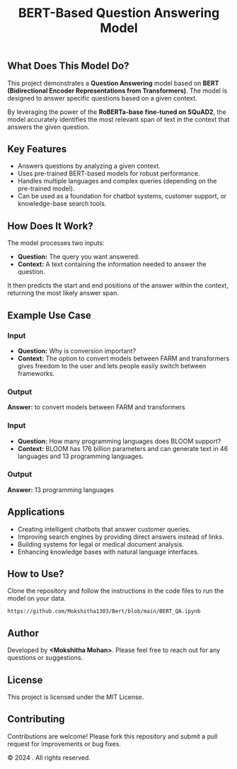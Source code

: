 
<!DOCTYPE html>
<html lang="en">
<head>
    <meta charset="UTF-8">
    <meta name="viewport" content="width=device-width, initial-scale=1.0">
    <meta name="description" content="BERT-Based Question Answering Model">
    <meta name="author" content="Mokshitha Mohan">

</head>
<body>
    <header>
        <h1>BERT-Based Question Answering Model</h1>
    </header>

 <div class="container">
        <h2>What Does This Model Do?</h2>
        <p>
            This project demonstrates a <strong>Question Answering</strong> model based on <strong>BERT (Bidirectional Encoder Representations from Transformers)</strong>. 
            The model is designed to answer specific questions based on a given context.
        </p>
        <p>
            By leveraging the power of the <strong>RoBERTa-base fine-tuned on SQuAD2</strong>, the model accurately identifies the most relevant span of text in the context that answers the given question.
        </p>

<h2>Key Features</h2>
        <ul>
            <li>Answers questions by analyzing a given context.</li>
            <li>Uses pre-trained BERT-based models for robust performance.</li>
            <li>Handles multiple languages and complex queries (depending on the pre-trained model).</li>
            <li>Can be used as a foundation for chatbot systems, customer support, or knowledge-base search tools.</li>
        </ul>

 <h2>How Does It Work?</h2>
        <p>
            The model processes two inputs:
        </p>
        <ul>
            <li>
                <strong>Question:</strong> The query you want answered.
            </li>
            <li>
                <strong>Context:</strong> A text containing the information needed to answer the question.
            </li>
        </ul>
        <p>
            It then predicts the start and end positions of the answer within the context, returning the most likely answer span.
        </p>

<h2>Example Use Case</h2>
        <h3>Input</h3>
        <ul>
            <li><strong>Question:</strong> Why is conversion important?</li>
            <li>
                <strong>Context:</strong> The option to convert models between FARM and transformers gives freedom to the user and lets people easily switch between frameworks.
            </li>
        </ul>

 <h3>Output</h3>
        <p><strong>Answer:</strong> to convert models between FARM and transformers</p>

<h3>Input</h3>
        <ul>
            <li><strong>Question:</strong> How many programming languages does BLOOM support?</li>
            <li>
                <strong>Context:</strong> BLOOM has 176 billion parameters and can generate text in 46 languages and 13 programming languages.
            </li>
        </ul>

 <h3>Output</h3>
        <p><strong>Answer:</strong> 13 programming languages</p>

<h2>Applications</h2>
        <ul>
            <li>Creating intelligent chatbots that answer customer queries.</li>
            <li>Improving search engines by providing direct answers instead of links.</li>
            <li>Building systems for legal or medical document analysis.</li>
            <li>Enhancing knowledge bases with natural language interfaces.</li>
        </ul>

<h2>How to Use?</h2>
        <p>Clone the repository and follow the instructions in the code files to run the model on your data.</p>
        <pre><code>https://github.com/Mokshitha1303/Bert/blob/main/BERT_QA.ipynb</code></pre>

 <h2>Author</h2>
        <p>Developed by <strong>&lt;Mokshitha Mohan&gt;</strong>. Please feel free to reach out for any questions or suggestions.</p>

  <h2>License</h2>
        <p>This project is licensed under the MIT License.</p>

<h2>Contributing</h2>
        <p>Contributions are welcome! Please fork this repository and submit a pull request for improvements or bug fixes.</p>
    </div>

  <footer>
        <p>&copy; 2024 <Your_Name>. All rights reserved.</p>
    </footer>
</body>
</html>

